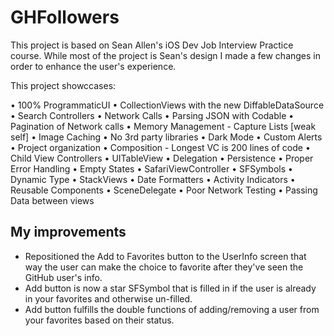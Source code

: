# GHFollowers

This project is based on Sean Allen's iOS Dev Job Interview Practice course. While most of the project is Sean's design I made a few changes in order to enhance the user's experience. 

This project showccases:

• 100% ProgrammaticUI
• CollectionViews with the new DiffableDataSource
• Search Controllers
• Network Calls
• Parsing JSON with Codable
• Pagination of Network calls
• Memory Management - Capture Lists [weak self]
• Image Caching
• No 3rd party libraries
• Dark Mode
• Custom Alerts
• Project organization
• Composition - Longest VC is 200 lines of code
• Child View Controllers
• UITableView
• Delegation
• Persistence
• Proper Error Handling
• Empty States
• SafariViewController
• SFSymbols
• Dynamic Type
• StackViews
• Date Formatters
• Activity Indicators
• Reusable Components
• SceneDelegate
• Poor Network Testing
• Passing Data between views

## My improvements

- Repositioned the Add to Favorites button to the UserInfo screen that way the user can make the choice to favorite after they've seen the GitHub user's info. 
- Add button is now a star SFSymbol that is filled in if the user is already in your favorites and otherwise un-filled.
- Add button fulfills the double functions of adding/removing a user from your favorites based on their status.
